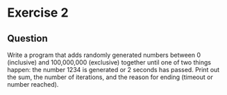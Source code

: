 # Exercise 2

## Question
Write a program that adds randomly generated numbers between 0 (inclusive) and 100,000,000 (exclusive) together until one of two things happen: the number 1234 is generated or 2 seconds has passed. Print out the sum, the number of iterations, and the reason for ending (timeout or number reached).